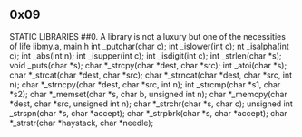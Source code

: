 ## 0x09
STATIC LIBRARIES
##0. A library is not a luxury but one of the necessities of life
    libmy.a, main.h
    int _putchar(char c);
    int _islower(int c);
    nt _isalpha(int c);
    int _abs(int n);
    int _isupper(int c);
    int _isdigit(int c);
    int _strlen(char *s);
    void _puts(char *s);
    char *_strcpy(char *dest, char *src);
    int _atoi(char *s);
    char *_strcat(char *dest, char *src);
    char *_strncat(char *dest, char *src, int n);
    char *_strncpy(char *dest, char *src, int n);
    int _strcmp(char *s1, char *s2);
    char *_memset(char *s, char b, unsigned int n);
    char *_memcpy(char *dest, char *src, unsigned int n);
    char *_strchr(char *s, char c);
    unsigned int _strspn(char *s, char *accept);
    char *_strpbrk(char *s, char *accept);
    char *_strstr(char *haystack, char *needle);
